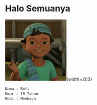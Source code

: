 # Halo Semuanya
![ucup](gambar/ucup.png){width=200}
```
Nama : Rofi
Umur : 19 Tahun
Hobi : Membaca
```
